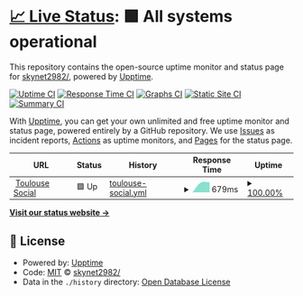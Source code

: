 # [📈 Live Status](https://skynet2982/.github.io/toulouse-social-uptime): <!--live status--> **🟩 All systems operational**

This repository contains the open-source uptime monitor and status page for [skynet2982/](https://skynet2982/.github.io/toulouse-social-uptime), powered by [Upptime](https://github.com/upptime/upptime).

[![Uptime CI](https://github.com/skynet2982//toulouse-social-uptime/workflows/Uptime%20CI/badge.svg)](https://github.com/skynet2982//toulouse-social-uptime/actions?query=workflow%3A%22Uptime+CI%22)
[![Response Time CI](https://github.com/skynet2982//toulouse-social-uptime/workflows/Response%20Time%20CI/badge.svg)](https://github.com/skynet2982//toulouse-social-uptime/actions?query=workflow%3A%22Response+Time+CI%22)
[![Graphs CI](https://github.com/skynet2982//toulouse-social-uptime/workflows/Graphs%20CI/badge.svg)](https://github.com/skynet2982//toulouse-social-uptime/actions?query=workflow%3A%22Graphs+CI%22)
[![Static Site CI](https://github.com/skynet2982//toulouse-social-uptime/workflows/Static%20Site%20CI/badge.svg)](https://github.com/skynet2982//toulouse-social-uptime/actions?query=workflow%3A%22Static+Site+CI%22)
[![Summary CI](https://github.com/skynet2982//toulouse-social-uptime/workflows/Summary%20CI/badge.svg)](https://github.com/skynet2982//toulouse-social-uptime/actions?query=workflow%3A%22Summary+CI%22)

With [Upptime](https://upptime.js.org), you can get your own unlimited and free uptime monitor and status page, powered entirely by a GitHub repository. We use [Issues](https://github.com/skynet2982//toulouse-social-uptime/issues) as incident reports, [Actions](https://github.com/skynet2982//toulouse-social-uptime/actions) as uptime monitors, and [Pages](https://skynet2982/.github.io/toulouse-social-uptime) for the status page.

<!--start: status pages-->
<!-- This summary is generated by Upptime (https://github.com/upptime/upptime) -->
<!-- Do not edit this manually, your changes will be overwritten -->
<!-- prettier-ignore -->
| URL | Status | History | Response Time | Uptime |
| --- | ------ | ------- | ------------- | ------ |
| <img alt="" src="https://icons.duckduckgo.com/ip3/toulouse.social.ico" height="13"> [Toulouse Social](https://toulouse.social) | 🟩 Up | [toulouse-social.yml](https://github.com/skynet2982/toulouse-social-uptime/commits/HEAD/history/toulouse-social.yml) | <details><summary><img alt="Response time graph" src="./graphs/toulouse-social/response-time-week.png" height="20"> 679ms</summary><br><a href="https://status.toulouse.social/history/toulouse-social"><img alt="Response time 679" src="https://img.shields.io/endpoint?url=https%3A%2F%2Fraw.githubusercontent.com%2Fskynet2982%2Ftoulouse-social-uptime%2FHEAD%2Fapi%2Ftoulouse-social%2Fresponse-time.json"></a><br><a href="https://status.toulouse.social/history/toulouse-social"><img alt="24-hour response time 679" src="https://img.shields.io/endpoint?url=https%3A%2F%2Fraw.githubusercontent.com%2Fskynet2982%2Ftoulouse-social-uptime%2FHEAD%2Fapi%2Ftoulouse-social%2Fresponse-time-day.json"></a><br><a href="https://status.toulouse.social/history/toulouse-social"><img alt="7-day response time 679" src="https://img.shields.io/endpoint?url=https%3A%2F%2Fraw.githubusercontent.com%2Fskynet2982%2Ftoulouse-social-uptime%2FHEAD%2Fapi%2Ftoulouse-social%2Fresponse-time-week.json"></a><br><a href="https://status.toulouse.social/history/toulouse-social"><img alt="30-day response time 679" src="https://img.shields.io/endpoint?url=https%3A%2F%2Fraw.githubusercontent.com%2Fskynet2982%2Ftoulouse-social-uptime%2FHEAD%2Fapi%2Ftoulouse-social%2Fresponse-time-month.json"></a><br><a href="https://status.toulouse.social/history/toulouse-social"><img alt="1-year response time 679" src="https://img.shields.io/endpoint?url=https%3A%2F%2Fraw.githubusercontent.com%2Fskynet2982%2Ftoulouse-social-uptime%2FHEAD%2Fapi%2Ftoulouse-social%2Fresponse-time-year.json"></a></details> | <details><summary><a href="https://status.toulouse.social/history/toulouse-social">100.00%</a></summary><a href="https://status.toulouse.social/history/toulouse-social"><img alt="All-time uptime 100.00%" src="https://img.shields.io/endpoint?url=https%3A%2F%2Fraw.githubusercontent.com%2Fskynet2982%2Ftoulouse-social-uptime%2FHEAD%2Fapi%2Ftoulouse-social%2Fuptime.json"></a><br><a href="https://status.toulouse.social/history/toulouse-social"><img alt="24-hour uptime 100.00%" src="https://img.shields.io/endpoint?url=https%3A%2F%2Fraw.githubusercontent.com%2Fskynet2982%2Ftoulouse-social-uptime%2FHEAD%2Fapi%2Ftoulouse-social%2Fuptime-day.json"></a><br><a href="https://status.toulouse.social/history/toulouse-social"><img alt="7-day uptime 100.00%" src="https://img.shields.io/endpoint?url=https%3A%2F%2Fraw.githubusercontent.com%2Fskynet2982%2Ftoulouse-social-uptime%2FHEAD%2Fapi%2Ftoulouse-social%2Fuptime-week.json"></a><br><a href="https://status.toulouse.social/history/toulouse-social"><img alt="30-day uptime 100.00%" src="https://img.shields.io/endpoint?url=https%3A%2F%2Fraw.githubusercontent.com%2Fskynet2982%2Ftoulouse-social-uptime%2FHEAD%2Fapi%2Ftoulouse-social%2Fuptime-month.json"></a><br><a href="https://status.toulouse.social/history/toulouse-social"><img alt="1-year uptime 100.00%" src="https://img.shields.io/endpoint?url=https%3A%2F%2Fraw.githubusercontent.com%2Fskynet2982%2Ftoulouse-social-uptime%2FHEAD%2Fapi%2Ftoulouse-social%2Fuptime-year.json"></a></details>

<!--end: status pages-->

[**Visit our status website →**](https://skynet2982/.github.io/toulouse-social-uptime)

## 📄 License

- Powered by: [Upptime](https://github.com/upptime/upptime)
- Code: [MIT](./LICENSE) © [skynet2982/](https://skynet2982/.github.io/toulouse-social-uptime)
- Data in the `./history` directory: [Open Database License](https://opendatacommons.org/licenses/odbl/1-0/)
